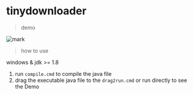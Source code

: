# tinydownloader

> demo

![mark](http://7xl5g1.com1.z0.glb.clouddn.com/blog/180907/2209h5Hh8f.gif)

> how to use

windows & jdk >= 1.8

1. run `compile.cmd` to compile the java file
2. drag the executable java file to the `drag2run.cmd` or run directly to see the Demo